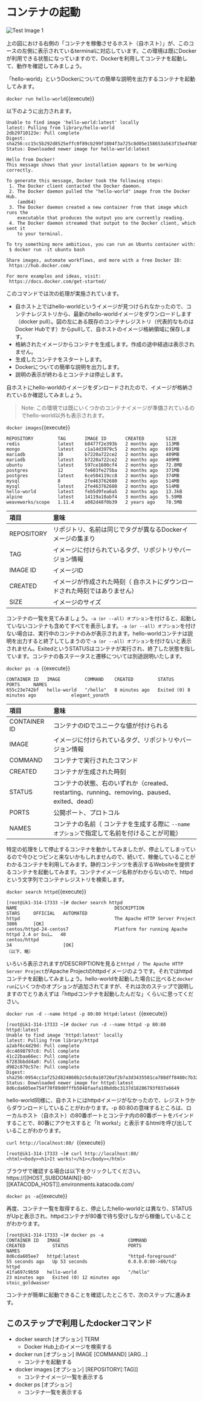 # コンテナの起動

![Test Image 1](https://raw.githubusercontent.com/mayumi00/katacoda-scenarios/main/container101/images/image01.png)　

上の図における右側の「コンテナを稼働させるホスト（自ホスト）」が、このコースの左側に表示されているterminalに対応しています。この環境は既にDockerが利用できる状態になっていますので、Dockerを利用してコンテナを起動して、動作を確認してみましょう。

「hello-world」というDockerについての簡単な説明を出力するコンテナを起動してみます。

`docker run hello-world`{{execute}}

以下のように出力されます。

```text
Unable to find image 'hello-world:latest' locally
latest: Pulling from library/hello-world
2db29710123e: Pull complete 
Digest: sha256:cc15c5b292d8525effc0f89cb299f1804f3a725c8d05e158653a563f15e4f685
Status: Downloaded newer image for hello-world:latest

Hello from Docker!
This message shows that your installation appears to be working correctly.

To generate this message, Docker took the following steps:
 1. The Docker client contacted the Docker daemon.
 2. The Docker daemon pulled the "hello-world" image from the Docker Hub.
    (amd64)
 3. The Docker daemon created a new container from that image which runs the
    executable that produces the output you are currently reading.
 4. The Docker daemon streamed that output to the Docker client, which sent it
    to your terminal.

To try something more ambitious, you can run an Ubuntu container with:
 $ docker run -it ubuntu bash

Share images, automate workflows, and more with a free Docker ID:
 https://hub.docker.com/

For more examples and ideas, visit:
 https://docs.docker.com/get-started/
 ```

このコマンドでは次の処理が実施されています。

- 自ホスト上ではhello-worldというイメージが見つけられなかったので、コンテナレジストリから、最新のhello-worldイメージをダウンロードします（docker pull）。図の左にある既存のコンテナレジストリ（代表的なものはDocker Hubです）からpullして、自ホストのイメージ格納領域に保存します。
- 格納されたイメージからコンテナを生成します。作成の途中経過は表示されません。
- 生成したコンテナをスタートします。
- Dockerについての簡単な説明を出力します。
- 説明の表示が終わるとコンテナは停止します。


自ホストにhello-worldのイメージをダンロードされたので、イメージが格納されているか確認してみましょう。
> Note: この環境では既にいくつかのコンテナイメージが準備されているのでhello-world以外も表示されます。

 `docker images`{{execute}}
 
```text
REPOSITORY         TAG       IMAGE ID       CREATED        SIZE
redis              latest    b8477f2e393b   2 months ago   113MB
mongo              latest    c1a14d3979c5   2 months ago   691MB
mariadb            10        b7220a722ce2   2 months ago   409MB
mariadb            latest    b7220a722ce2   2 months ago   409MB
ubuntu             latest    597ce1600cf4   2 months ago   72.8MB
postgres           12        fe603fe275ba   2 months ago   371MB
postgres           latest    6ce504119cc8   2 months ago   374MB
mysql              8         2fe463762680   2 months ago   514MB
mysql              latest    2fe463762680   2 months ago   514MB
hello-world        latest    feb5d9fea6a5   2 months ago   13.3kB
alpine             latest    14119a10abf4   3 months ago   5.59MB
weaveworks/scope   1.11.4    a082d48f0b39   2 years ago    78.5MB
```
 | 項目 | 意味 | 
|:-----------|:------------|
| REPOSITORY | リポジトリ、名前は同じでタグが異なるDockerイメージの集まり | 
| TAG | イメージに付けられているタグ、リポジトリやバージョン情報 | 
| IMAGE ID | イメージID | 
| CREATED | イメージが作成された時刻（ 自ホストにダウンロードされた時刻ではありません） |
| SIZE | イメージのサイズ |

コンテナの一覧を見てみましょう。`-a（or --all）オプション`を付けると、起動していないコンテナも含めてすべてを表示します。`-a（or --all）オプション`を付けない場合は、実行中のコンテナのみが表示されます。hello-worldコンテナは説明を出力すると終了してしまうので`-a（or --all）オプション`を付けないと表示されません。ExitedというSTATUSはコンテナが実行され、終了した状態を指しています。コンテナの各ステータスと遷移については別途説明いたします。
 
`docker ps -a `{{execute}}

```text
CONTAINER ID   IMAGE         COMMAND    CREATED         STATUS                     PORTS     NAMES
655c23e742bf   hello-world   "/hello"   8 minutes ago   Exited (0) 8 minutes ago             elegant_yonath
 ```
 
  | 項目 | 意味 | 
|:-----------|:------------|
| CONTAINER ID | コンテナのIDでユニークな値が付けられる | 
| IMAGE | イメージに付けられているタグ、リポジトリやバージョン情報 | 
| COMMAND | コンテナで実行されたコマンド | 
| CREATED | コンテナが生成された時刻 |
| STATUS | コンテナの状態、右のいずれか（created、restarting、running、removing、paused、exited、dead） |
| PORTS | 公開ポート、プロトコル |
| NAMES | コンテナの名前（ コンテナを生成する際に `--nameオプション`で指定して名前を付けることが可能）|

特定の処理をして停止するコンテナを動かしてみましたが、停止してしまっているので今ひとつピンと来ないかもしれませんので、続いて、稼働していることがわかるコンテナを利用してみます。静的コンテンツを表示するWebsiteを提供するコンテナを起動してみます。コンテナイメージ名称がわからないので、httpdという文字列でコンテナレジストリを検索します。

`docker search httpd`{{execute}}
```text
[root@ik1-314-17333 ~]# docker search httpd
NAME                                    DESCRIPTION                                     STARS     OFFICIAL   AUTOMATED
httpd                                   The Apache HTTP Server Project                  3806      [OK]
centos/httpd-24-centos7                 Platform for running Apache httpd 2.4 or bui…   40
centos/httpd                                                                            34                   [OK]
（以下、略）
```

いろいろ表示されますがDESCRIPTIONを見ると`httpd / The Apache HTTP Server Project`がApache Projectのhttpdイメージのようです。それではhttpdコンテナを起動してみましょう。hello-worldを起動した場合に比べると`docker run`にいくつかのオプションが追加されてますが、それは次のステップで説明しますのでとりあえずは「httpdコンテナを起動したんだな」くらいに思ってください。

`docker run -d --name httpd -p 80:80 httpd:latest `{{execute}}

```text
[root@ik1-314-17333 ~]# docker run -d --name httpd -p 80:80 httpd:latest
Unable to find image 'httpd:latest' locally
latest: Pulling from library/httpd
a2abf6c4d29d: Pull complete
dcc4698797c8: Pull complete
41c22baa66ec: Pull complete
67283bbdd4a0: Pull complete
d982c879c57e: Pull complete
Digest: sha256:0954cc1af252d824860b2c5dc0a10720af2b7a3d3435581ca788dff8480c7b32
Status: Downloaded newer image for httpd:latest
8d6cda605ee754f70f89d0fffb5048faafa10bddbc3137d18206793f037a6649
 ```
 
hello-world同様に、自ホストにはhttpdイメージがなかったので、レジストラからダウンロードしていることがわかります。-p 80:80の意味するところは、ローカルホスト（自ホスト）の80番ポートとコンテナ内の80番ポートをバインドすることで、80番にアクセスすると「It works!」と表示するhtmlを呼び出していることがわかります。

 `curl http://localhost:80/ `{{execute}}
 
 ```text
[root@ik1-314-17333 ~]# curl http://localhost:80/
<html><body><h1>It works!</h1></body></html>
 ```
 
 ブラウザで確認する場合は以下をクリックしてください。
 https://[[HOST_SUBDOMAIN]]-80-[[KATACODA_HOST]].environments.katacoda.com/
 
 ` docker ps -a `{{execute}}

再度、コンテナ一覧を取得すると、停止したhello-worldとは異なり、STATUSがUpと表示され、httpdコンテナが80番で待ち受けしながら稼働していることがわかります。

```text
[root@ik1-314-17333 ~]# docker ps -a
CONTAINER ID   IMAGE                         COMMAND                  CREATED          STATUS                      PORTS                  NAMES
8d6cda605ee7   httpd:latest                  "httpd-foreground"       55 seconds ago   Up 53 seconds               0.0.0.0:80->80/tcp     httpd
41fa697c9b50   hello-world                   "/hello"                 23 minutes ago   Exited (0) 12 minutes ago                          stoic_goldwasser
 ```
 コンテナが簡単に起動できることを確認したところで、次のステップに進みます。



##  このステップで利用したdockerコマンド
- docker search [オプション] TERM
   - Docker Hub上のイメージを検索する
- docker run [オプション] IMAGE [COMMAND] [ARG...]
  - コンテナを起動する
- docker images [オプション] [REPOSITORY[:TAG]]
  - コンテナイメージ一覧を表示する
- docker ps [オプション]
  - コンテナ一覧を表示する



 